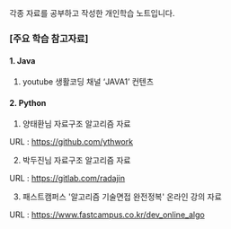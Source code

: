 각종 자료를 공부하고 작성한 개인학습 노트입니다.

### [주요 학습 참고자료]

#### 1. Java

1) youtube 생활코딩 채널 ‘JAVA1’ 컨텐츠

#### 2. Python

1) 양태환님 자료구조 알고리즘 자료

URL :  https://github.com/ythwork

2) 박두진님 자료구조 알고리즘 자료

URL : https://gitlab.com/radajin

3) 패스트캠퍼스 '알고리즘 기술면접 완전정복' 온라인 강의 자료

URL : https://www.fastcampus.co.kr/dev_online_algo